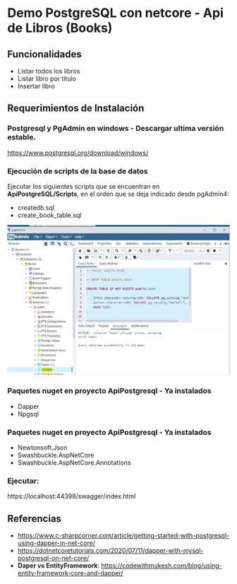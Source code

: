 # Demo PostgreSQL con netcore - Api de Libros (Books)

## Funcionalidades

* Listar todos los libros
* Listar libro por titulo 
* Insertar libro

## Requerimientos de Instalación

### Postgresql y PgAdmin en windows - Descargar ultima versión estable.

https://www.postgresql.org/download/windows/




### Ejecución de scripts de la base de datos

Ejecutar los siguientes scripts que se encuentran en **ApiPostgreSQL/Scripts**, en el orden que se deja indicado desde pgAdmin4:

* createdb.sql
* create_book_table.sql

![pgAdmin4](/capturas/pgadmin4.JPG "PgAdmin4")

### Paquetes nuget en proyecto ApiPostgresql - Ya instalados

* Dapper
* Npgsql


### Paquetes nuget en proyecto ApiPostgresql - Ya instalados

* Newtonsoft.Json
* Swashbuckle.AspNetCore
* Swashbuckle.AspNetCore.Annotations

### Ejecutar:

https://localhost:44398/swagger/index.html


## Referencias

* https://www.c-sharpcorner.com/article/getting-started-with-postgresql-using-dapper-in-net-core/
* https://dotnetcoretutorials.com/2020/07/11/dapper-with-mysql-postgresql-on-net-core/
* **Daper vs EntityFramework**: https://codewithmukesh.com/blog/using-entity-framework-core-and-dapper/


